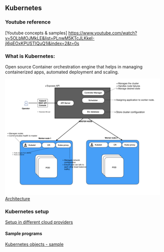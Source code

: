 ## Kubernetes

### Youtube reference 
[Youtube concepts & samples] https://www.youtube.com/watch?v=5OLbMOJMkLE&list=PLnwM5KTcJLKkeI-jl6qEOxKPUSTIQuQ1i&index=2&t=0s

### What is Kubernetes: 
Open source Container orchestration engine that helps in managing containerized apps, automated deployment and scaling. 

<img src="Architecture/images/architecture.001.jpeg"></img>
[Architecture](Architecture/overview.md)

### Kubernetes setup
[Setup in different cloud providers](setup/readme.md)

#### Sample programs
[Kubernetes objects - sample](samples/readme.md)



